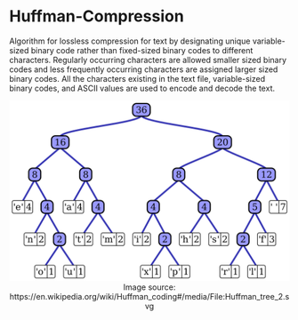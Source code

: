 # Huffman-Compression

Algorithm for lossless compression for text by designating unique variable-sized binary code rather than fixed-sized binary codes to different characters. Regularly occurring characters are allowed smaller sized binary codes and less frequently occurring characters are assigned larger sized binary codes.
All the characters existing in the text file, variable-sized binary codes, and ASCII values are used to encode and decode the text.

<div align = "center">
 <img src="Huffman_tree_2.svg.png">
 Image source: https://en.wikipedia.org/wiki/Huffman_coding#/media/File:Huffman_tree_2.svg
</div>
